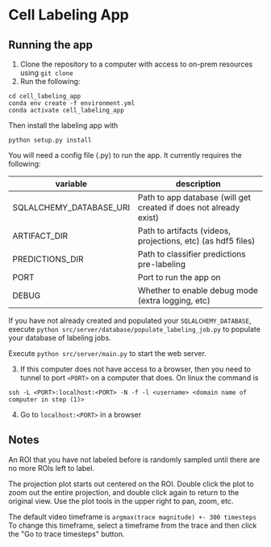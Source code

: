 # Cell Labeling App

## Running the app

1. Clone the repository to a computer with access to on-prem resources using `git clone`
2. Run the following: 
```
cd cell_labeling_app
conda env create -f environment.yml
conda activate cell_labeling_app
```

Then install the labeling app with
```
python setup.py install
```

You will need a config file (.py) to run the app. It currently requires the following:

| variable                | description                                                       |
|-------------------------|-------------------------------------------------------------------|
| SQLALCHEMY_DATABASE_URI | Path to app database (will get created if does not already exist) |
| ARTIFACT_DIR            | Path to artifacts (videos, projections, etc) (as hdf5 files)      |
| PREDICTIONS_DIR         | Path to classifier predictions pre-labeling   |
| PORT         | Port to run the app on   |
| DEBUG         | Whether to enable debug mode (extra logging, etc)  |

If you have not already created and populated your `SQLALCHEMY_DATABASE`, execute `python src/server/database/populate_labeling_job.py` to populate your database of labeling jobs.

Execute `python src/server/main.py` to start the web server.

3. If this computer does not have access to a browser, then you need to tunnel to port `<PORT>` on a computer that does.
On linux the command is 
```
ssh -L <PORT>:localhost:<PORT> -N -f -l <username> <domain name of computer in step (1)>
```

4. Go to `localhost:<PORT>` in a browser

## Notes

An ROI that you have not labeled before is randomly sampled until there are no more ROIs left to label.

The projection plot starts out centered on the ROI. Double click the plot to zoom out the entire projection, and double click again to return to the original view.
Use the plot tools in the upper right to pan, zoom, etc.

The default video timeframe is `argmax(trace magnitude) +- 300 timesteps`
To change this timeframe, select a timeframe from the trace and then click the "Go to trace timesteps" button.
